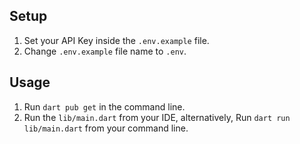 ## Setup

1. Set your API Key inside the `.env.example` file.
2. Change `.env.example` file name to `.env`.

## Usage

1. Run `dart pub get` in the command line.
2. Run the `lib/main.dart` from your IDE, alternatively, Run `dart run lib/main.dart` from your command line.
